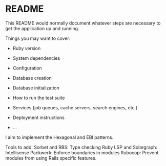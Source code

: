 # README

This README would normally document whatever steps are necessary to get the
application up and running.

Things you may want to cover:

* Ruby version

* System dependencies

* Configuration

* Database creation

* Database initialization

* How to run the test suite

* Services (job queues, cache servers, search engines, etc.)

* Deployment instructions

* ...

I aim to implement the Hexagonal and EBI patterns.

Tools to add:
Sorbet and RBS: Type checking
Ruby LSP and Solargraph: Intellisense
Packwerk: Enforce boundaries in modules
Rubocop: Prevent modules from using Rails specific features.
